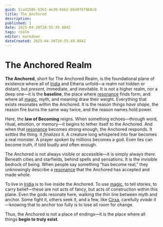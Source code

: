 ```yaml
---
guid: 5cad1505-6363-4e30-b6b2-6b4076f8b8c0
title: The Anchored
description: 
published: 1
date: 2025-04-30T20:55:49.804Z
tags: realm
editor: markdown
dateCreated: 2025-04-30T20:55:49.804Z
---
```


# The Anchored Realm

**The Anchored**, short for The Anchored Realm, is the foundational plane of existence where all of [Iridia](/geography/world/iridia.md) and Etheria unfold—a realm not hidden or distant, but *present*, immediate, and inevitable. It is not a higher realm, nor a deep one—it is the **baseline**, the place where [resonance](/generated/20250501/resonance/resonance.md) finds form, and where all [magic](/structure/mechanic/magic.md), myth, and meaning draw their weight. Everything that exists resonates within the Anchored. It is the reason things *have shape*, the reason fire burns the same way twice, and the reason names hold power.

Here, the **law of Becoming** reigns. When something echoes—through word, ritual, emotion, or memory—it begins to tether itself to the Anchored. And when that [resonance](/generated/20250501/resonance/resonance.md) becomes strong enough, the Anchored responds. It *settles* the thing. It *finalizes* it. A creature long whispered into fear becomes a real monster. A prayer spoken by millions becomes a god. Even lies can become truth, if told loudly and often enough.

The Anchored is not always visible or accessible—it is simply always *there*. Beneath cities and starfields, behind spells and sensations. It is the invisible bedrock of being. When people say something “has become real,” they unknowingly describe a [resonance](/generated/20250501/resonance/resonance.md) that the Anchored has accepted and made whole.

To live in [Iridia](/geography/world/iridia.md) is to live inside the Anchored. To use [magic](/structure/mechanic/magic.md), to tell stories, to carry belief—these are not acts of fancy, but acts of construction within this plane. Even the gods resonate here, walking the thin line between myth and anchor. Some fight it, others seek it, and a few, like [Cirxa](/being/character/cirxa.md), carefully *evade* it—knowing that to anchor too fully is to lose all room for change.

Thus, the Anchored is not a place of endings—it is the place where all things **begin to truly exist**.
